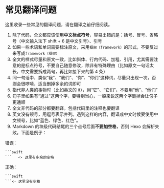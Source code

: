 # 常见翻译问题

这里收录一些常见的翻译问题，请在翻译之前仔细阅读。

1. 除了代码，全文都应该使用**中文标点符号**，容易出错的是：括号、冒号、省略号（中文输入法下 shift + 6 是中文引号）、引号
2. 如果一些术语和单词需要标注原文，采用`框架（framework）`的形式，不要反过来写成`framework（框架）`
3. 全文的样式尽量和原文一致，比如斜体、行内代码、加粗、引用，尤其需要注意的是标点符号，不要自己随意修改，除非有特殊理由（比如原文一句话太长，中文需要拆成两句，再比如接下来的第 4 条）
4. 同一句话中，类似“我”、“我们”、“你”、“你们”这种词，尽量只出现一次，否则会很啰嗦，适当删掉多余的词即可
5. 指代非人类的事物时（比如英文的 it），用“它”、“它们”，不要用“他”、“他们”
6. 句子里如果有“通过”这两个字，要特别当心，一般来说这两个字删掉会让句子更通顺
7. 全文非代码的部分都要翻译，包括代码里的注释也要翻译
8. 英文没有顿号，用逗号表示并列。遇到这样的内容，翻译成中文时候要使用中文顿号，比如“蓝色、绿色、红色”。
9. Markdown 的块级代码结尾的三个点号后面**不要加空格**，否则 Hexo 会解析失败。下面是例子：

错误：

```
```swift
```   <- 这里有多余的空格
```

正确：

```
```swift
```<- 这里没有空格
```
